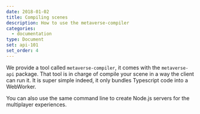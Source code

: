 ```yaml
---
date: 2018-01-02
title: Compiling scenes
description: How to use the metaverse-compiler
categories:
  - documentation
type: Document
set: api-101
set_order: 4
---
```


We provide a tool called `metaverse-compiler`, it comes with the `metaverse-api` package. That tool is in charge of
compile your scene in a way the client can run it. It is super simple indeed, it only bundles Typescript code into a WebWorker.

You can also use the same command line to create Node.js servers for the multiplayer experiences.


